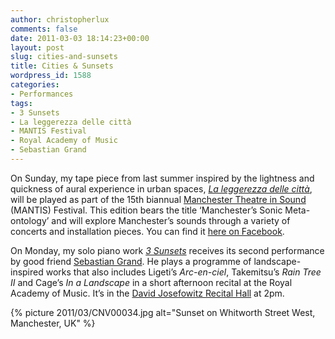 ```yaml
---
author: christopherlux
comments: false
date: 2011-03-03 18:14:23+00:00
layout: post
slug: cities-and-sunsets
title: Cities & Sunsets
wordpress_id: 1588
categories:
- Performances
tags:
- 3 Sunsets
- La leggerezza delle città
- MANTIS Festival
- Royal Academy of Music
- Sebastian Grand
---
```


On Sunday, my tape piece from last summer inspired by the lightness and quickness of aural experience in urban spaces, [_La leggerezza delle città_](http://www.chrisswithinbank.net/2010/08/la-leggerezza-delle-citta/), will be played as part of the 15th biannual [Manchester Theatre in Sound](http://www.mantisfestival.com/) (MANTIS) Festival. This edition bears the title ‘Manchester’s Sonic Meta-ontology’ and will explore Manchester’s sounds through a variety of concerts and installation pieces. You can find it [here on Facebook](http://www.facebook.com/event.php?eid=107309719349647).

On Monday, my solo piano work [_3 Sunsets_](http://www.chrisswithinbank.net/2008/11/3-sunsets-2/) receives its second performance by good friend [Sebastian Grand](http://www.sebastiangrand.com/). He plays a programme of landscape-inspired works that also includes Ligeti’s _Arc-en-ciel_, Takemitsu’s _Rain Tree II_ and Cage’s _In a Landscape_ in a short afternoon recital at the Royal Academy of Music. It’s in the [David Josefowitz Recital Hall](http://bit.ly/fUmBB1) at 2pm.

{% picture 2011/03/CNV00034.jpg alt="Sunset on Whitworth Street West, Manchester, UK" %}
